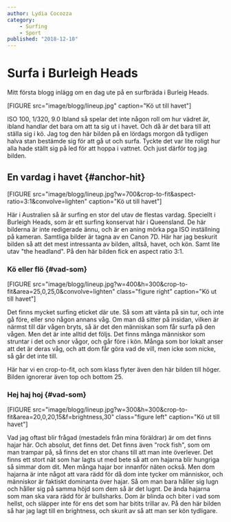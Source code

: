 ```yaml
---
author: Lydia Cocozza
category:
    - Surfing
    - Sport
published: "2018-12-10"
---
```

Surfa i Burleigh Heads
==================================

Mitt första blogg inlägg om en dag ute på en surfbräda i Burleig Heads.

[FIGURE src="image/blogg/lineup.jpg" caption="Kö ut till havet"]

<!--more-->
ISO 100, 1/320, 9.0
Ibland så spelar det inte någon roll om hur vädret är, ibland handlar det bara om att ta sig ut i havet. Och då är det bara till att ställa sig i kö. Jag tog den här bilden på en lördags morgon då tydligen halva stan bestämde sig för att gå ut och surfa. Tyckte det var lite roligt hur alla hade ställt sig på led för att hoppa i vattnet. Och just därför tog jag bilden.

En vardag i havet {#anchor-hit}
-----------------------------------

[FIGURE src="image/blogg/lineup.jpg?w=700&crop-to-fit&aspect-ratio=3:1&convolve=lighten" caption="Kö ut till havet"]

Här i Australien så är surfing en stor del utav de flestas vardag. Speciellt i Burleigh Heads, som är ett surfing konservat här i Queensland. De här bilderna är inte redigerade ännu, och är en aning mörka pga ISO inställning på kameran. Samtliga bilder är tagna av en Canon 7D. Här har jag beskurit bilden så att det mest intressanta av bilden, alltså, havet, och kön. Samt lite utav "the headland". På den här bilden fick en aspect ratio 3:1.

### Kö eller flö {#vad-som}

[FIGURE src="image/blogg/lineup.jpg?w=400&h=300&crop-to-fit&area=25,0,25,0&convolve=lighten" class="figure right" caption="Kö ut till havet"]

Det finns mycket surfing eticket där ute. Så som att vänta på sin tur, och inte gå före, eller sno någon annans våg. Om man då sitter på insidan, vilken är närmst till där vågen bryts, så är det den människan som får surfa på den vågen. Men det är inte alltid det följs. Det finns många människor som struntar i det och snor vågor, och går före i kön. Många som bor lokalt anser att det är deras våg, och att dom får göra vad de vill, men icke som nicke, så går det inte till.

Här har vi en crop-to-fit, och som klass flyter även den här bilden till höger. Bilden ignorerar även top och bottom 25.


### Hej haj hoj {#vad-som}

[FIGURE src="image/blogg/lineup.jpg?w=300&h=300&crop-to-fit&area=20,0,20,15&f=brightness,30" class="figure left" caption="Kö ut till havet"]

Vad jag oftast blir frågad (mestadels från mina föräldrar) är om det finns hajar här. Och absolut, det finns det. Det finns även "rock fish", som om man trampar på, så finns det en stor chans till att man inte överlever. Det finns ett stort nät som har lagts ut med bete så att om hajarna blir hungriga så simmar dom dit. Men många hajar bor innanför näten också. Men dom hajarna är inte något att vara rädd för då dom inte tycker om människor, och människor är faktiskt dominanta över hajar. Så om man bara håller sig lugn och håller sig på samma höjd som dem så är det lugnt. De ända hajarna som man ska vara rädd för är bullsharks. Dom är blinda och biter i vad som hellst, och släpper inte för ens det som har bitits trillar av. På den här bilden så har jag lagt till en brightness, och skurit av så att man ser kön tydligare.
